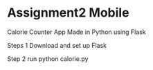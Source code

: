 # Assignment2 Mobile

Calorie Counter App
Made in Python using Flask

Steps 1
Download and set up Flask

Step 2
run python calorie.py
